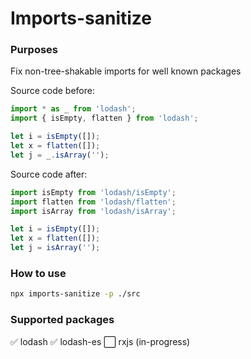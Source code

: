 # Imports-sanitize

### Purposes

Fix non-tree-shakable imports for well known packages

Source code before:
```typescript
import * as _ from 'lodash';
import { isEmpty, flatten } from 'lodash';

let i = isEmpty([]);
let x = flatten([]);
let j = _.isArray('');
```

Source code after:
```typescript
import isEmpty from 'lodash/isEmpty';
import flatten from 'lodash/flatten';
import isArray from 'lodash/isArray';

let i = isEmpty([]);
let x = flatten([]);
let j = isArray('');
```

### How to use

```bash
npx imports-sanitize -p ./src
```

### Supported packages

✅ lodash
✅ lodash-es
⬜ rxjs (in-progress)